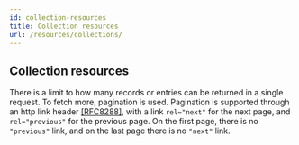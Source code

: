 ```yaml
---
id: collection-resources
title: Collection resources
url: /resources/collections/
---
```


## Collection resources

There is a limit to how many records or entries can be returned in a single
request. To fetch more, pagination is used. Pagination is supported through an
http link header <a data-link-type="biblio"
href="#biblio-rfc8288">[RFC8288]</a>, with a link `rel="next"` for
the next page, and <code>rel="previous"</code> for the previous page. On the
first page, there is no <code>"previous"</code> link, and on the last page
there is no `"next"` link.
